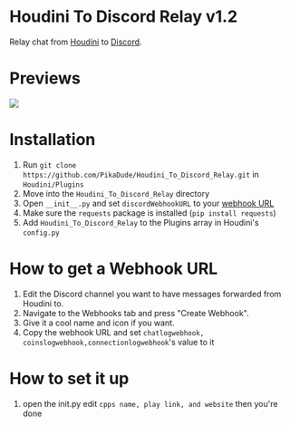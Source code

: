 # Houdini To Discord Relay v1.2
Relay chat from [Houdini](https://github.com/Solero/Houdini) to [Discord](https://discordapp.com).

# Previews
![](https://prnt.sc/t0gvpj)


# Installation
1. Run `git clone https://github.com/PikaDude/Houdini_To_Discord_Relay.git` in `Houdini/Plugins`
2. Move into the `Houdini_To_Discord_Relay` directory
3. Open `__init__.py` and set `discordWebhookURL` to your [webhook URL](#how-to-get-a-webhook-url)
4. Make sure the `requests` package is installed (`pip install requests`)
5. Add `Houdini_To_Discord_Relay` to the Plugins array in Houdini's `config.py`

# How to get a Webhook URL
1. Edit the Discord channel you want to have messages forwarded from Houdini to.  
2. Navigate to the Webhooks tab and press "Create Webhook".  
3. Give it a cool name and icon if you want.
4. Copy the webhook URL and set `chatlogwebhook, coinslogwebhook,connectionlogwebhook`'s value to it

# How to set it up
1. open the init.py edit `cpps name, play link, and website`
then you're done
